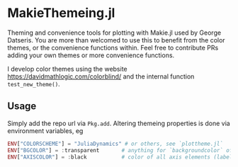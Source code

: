 # MakieThemeing.jl

Theming and convenience tools for plotting with Makie.jl used by George Datseris.
You are more than welcomed to use this to benefit from the color themes,
or the convenience functions within. Feel free to contribute PRs adding your own themes or more convenience functions.

I develop color themes using the website <https://davidmathlogic.com/colorblind/>
and the internal function `test_new_theme()`.

## Usage

Simply add the repo url via `Pkg.add`.
Altering themeing properties is done via environment variables,
eg
```julia
ENV["COLORSCHEME"] = "JuliaDynamics" # or others, see `plottheme.jl`
ENV["BGCOLOR"] = :transparent       # anything for `backgroundcolor` of Makie
ENV["AXISCOLOR"] = :black           # color of all axis elements (labels, spines, ticks)
```